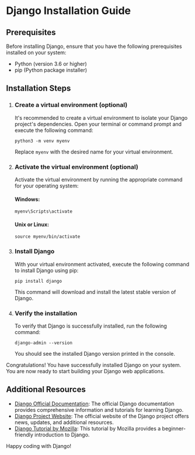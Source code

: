 <!DOCTYPE html>
<html lang="en">
<head>
  <meta charset="UTF-8">
  <meta name="viewport" content="width=device-width, initial-scale=1.0">
  <title>Django Installation Guide</title>
</head>
<body>
  <h1>Django Installation Guide</h1>

  <h2>Prerequisites</h2>

  <p>Before installing Django, ensure that you have the following prerequisites installed on your system:</p>

  <ul>
    <li>Python (version 3.6 or higher)</li>
    <li>pip (Python package installer)</li>
  </ul>

  <h2>Installation Steps</h2>

  <ol>
    <li>
      <h3>Create a virtual environment (optional)</h3>
      <p>It's recommended to create a virtual environment to isolate your Django project's dependencies. Open your terminal or command prompt and execute the following command:</p>
      <pre><code>python3 -m venv myenv</code></pre>
      <p>Replace <code>myenv</code> with the desired name for your virtual environment.</p>
    </li>
    <li>
      <h3>Activate the virtual environment (optional)</h3>
      <p>Activate the virtual environment by running the appropriate command for your operating system:</p>
      <h4>Windows:</h4>
      <pre><code>myenv\Scripts\activate</code></pre>
      <h4>Unix or Linux:</h4>
      <pre><code>source myenv/bin/activate</code></pre>
    </li>
    <li>
      <h3>Install Django</h3>
      <p>With your virtual environment activated, execute the following command to install Django using pip:</p>
      <pre><code>pip install django</code></pre>
      <p>This command will download and install the latest stable version of Django.</p>
    </li>
    <li>
      <h3>Verify the installation</h3>
      <p>To verify that Django is successfully installed, run the following command:</p>
      <pre><code>django-admin --version</code></pre>
      <p>You should see the installed Django version printed in the console.</p>
    </li>
  </ol>

  <p>Congratulations! You have successfully installed Django on your system. You are now ready to start building your Django web applications.</p>

  <h2>Additional Resources</h2>

  <ul>
    <li>
      <a href="https://docs.djangoproject.com/">Django Official Documentation</a>: The official Django documentation provides comprehensive information and tutorials for learning Django.
    </li>
    <li>
      <a href="https://www.djangoproject.com/">Django Project Website</a>: The official website of the Django project offers news, updates, and additional resources.
    </li>
    <li>
      <a href="https://developer.mozilla.org/en-US/docs/Learn/Server-side/Django">Django Tutorial by Mozilla</a>: This tutorial by Mozilla provides a beginner-friendly introduction to Django.
    </li>
  </ul>

  <p>Happy coding with Django!</p>
</body>
</html>
